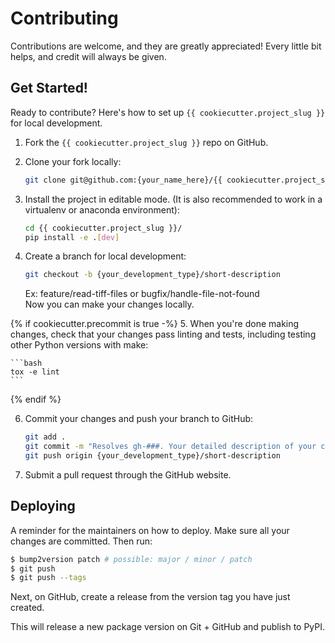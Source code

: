 # Contributing

Contributions are welcome, and they are greatly appreciated! Every little bit
helps, and credit will always be given.

## Get Started!
Ready to contribute? Here's how to set up `{{ cookiecutter.project_slug }}` for local development.

1. Fork the `{{ cookiecutter.project_slug }}` repo on GitHub.

2. Clone your fork locally:

    ```bash
    git clone git@github.com:{your_name_here}/{{ cookiecutter.project_slug }}.git
    ```

3. Install the project in editable mode. (It is also recommended to work in a virtualenv or anaconda environment):

    ```bash
    cd {{ cookiecutter.project_slug }}/
    pip install -e .[dev]
    ```

4. Create a branch for local development:

    ```bash
    git checkout -b {your_development_type}/short-description
    ```

    Ex: feature/read-tiff-files or bugfix/handle-file-not-found<br>
    Now you can make your changes locally.

{% if cookiecutter.precommit is true -%}
5. When you're done making changes, check that your changes pass linting and
   tests, including testing other Python versions with make:

    ```bash
    tox -e lint
    ```
{% endif %}

6. Commit your changes and push your branch to GitHub:

    ```bash
    git add .
    git commit -m "Resolves gh-###. Your detailed description of your changes."
    git push origin {your_development_type}/short-description
    ```

7. Submit a pull request through the GitHub website.

## Deploying

A reminder for the maintainers on how to deploy.
Make sure all your changes are committed.
Then run:

```bash
$ bump2version patch # possible: major / minor / patch
$ git push
$ git push --tags
```

Next, on GitHub, create a release from the version tag you have just created.

This will release a new package version on Git + GitHub and publish to PyPI.
